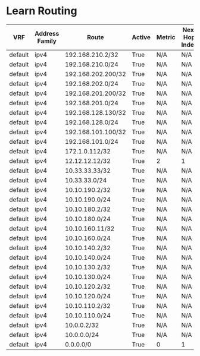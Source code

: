 # Learn Routing
| VRF | Address Family | Route | Active | Metric | Next Hop Index | Next Hop | Outgoing Interface | Route Preference | Source Protocol | Source Protocol Code |
| --- | -------------- | ----- | ------ | ------ | -------------- | -------- | -------------------| ---------------- | --------------- | -------------------- |
| default | ipv4 | 192.168.210.2/32 | True | N/A | N/A | N/A | GigabitEthernet0/1.1 | N/A | local | L |
| default | ipv4 | 192.168.210.0/24 | True | N/A | N/A | N/A | GigabitEthernet0/1.1 | N/A | connected | C |
| default | ipv4 | 192.168.202.200/32 | True | N/A | N/A | N/A | GigabitEthernet0/2.202 | N/A | local | L |
| default | ipv4 | 192.168.202.0/24 | True | N/A | N/A | N/A | GigabitEthernet0/2.202 | N/A | connected | C |
| default | ipv4 | 192.168.201.200/32 | True | N/A | N/A | N/A | GigabitEthernet0/2.200 | N/A | local | L |
| default | ipv4 | 192.168.201.0/24 | True | N/A | N/A | N/A | GigabitEthernet0/2.200 | N/A | connected | C |
| default | ipv4 | 192.168.128.130/32 | True | N/A | N/A | N/A | GigabitEthernet0/0 | N/A | local | L |
| default | ipv4 | 192.168.128.0/24 | True | N/A | N/A | N/A | GigabitEthernet0/0 | N/A | connected | C |
| default | ipv4 | 192.168.101.100/32 | True | N/A | N/A | N/A | GigabitEthernet0/2.100 | N/A | local | L |
| default | ipv4 | 192.168.101.0/24 | True | N/A | N/A | N/A | GigabitEthernet0/2.100 | N/A | connected | C |
| default | ipv4 | 172.1.0.112/32 | True | N/A | N/A | N/A | Loopback0 | N/A | connected | C |
| default | ipv4 | 12.12.12.12/32 | True | 2 | 1 | 10.0.0.1 | N/A | 110 | ospf | O |
| default | ipv4 | 10.33.33.33/32 | True | N/A | N/A | N/A | Loopback22 | N/A | local | L |
| default | ipv4 | 10.33.33.0/24 | True | N/A | N/A | N/A | Loopback22 | N/A | connected | C |
| default | ipv4 | 10.10.190.2/32 | True | N/A | N/A | N/A | GigabitEthernet0/2.190 | N/A | local | L |
| default | ipv4 | 10.10.190.0/24 | True | N/A | N/A | N/A | GigabitEthernet0/2.190 | N/A | connected | C |
| default | ipv4 | 10.10.180.2/32 | True | N/A | N/A | N/A | GigabitEthernet0/2.180 | N/A | local | L |
| default | ipv4 | 10.10.180.0/24 | True | N/A | N/A | N/A | GigabitEthernet0/2.180 | N/A | connected | C |
| default | ipv4 | 10.10.160.11/32 | True | N/A | N/A | N/A | GigabitEthernet0/2.160 | N/A | local | L |
| default | ipv4 | 10.10.160.0/24 | True | N/A | N/A | N/A | GigabitEthernet0/2.160 | N/A | connected | C |
| default | ipv4 | 10.10.140.2/32 | True | N/A | N/A | N/A | GigabitEthernet0/2.140 | N/A | local | L |
| default | ipv4 | 10.10.140.0/24 | True | N/A | N/A | N/A | GigabitEthernet0/2.140 | N/A | connected | C |
| default | ipv4 | 10.10.130.2/32 | True | N/A | N/A | N/A | GigabitEthernet0/2.130 | N/A | local | L |
| default | ipv4 | 10.10.130.0/24 | True | N/A | N/A | N/A | GigabitEthernet0/2.130 | N/A | connected | C |
| default | ipv4 | 10.10.120.2/32 | True | N/A | N/A | N/A | GigabitEthernet0/2.120 | N/A | local | L |
| default | ipv4 | 10.10.120.0/24 | True | N/A | N/A | N/A | GigabitEthernet0/2.120 | N/A | connected | C |
| default | ipv4 | 10.10.110.2/32 | True | N/A | N/A | N/A | GigabitEthernet0/2.110 | N/A | local | L |
| default | ipv4 | 10.10.110.0/24 | True | N/A | N/A | N/A | GigabitEthernet0/2.110 | N/A | connected | C |
| default | ipv4 | 10.0.0.2/32 | True | N/A | N/A | N/A | GigabitEthernet0/1 | N/A | local | L |
| default | ipv4 | 10.0.0.0/24 | True | N/A | N/A | N/A | GigabitEthernet0/1 | N/A | connected | C |
| default | ipv4 | 0.0.0.0/0 | True | 0 | 1 | 192.168.128.2 | N/A | 254 | static | S* |
